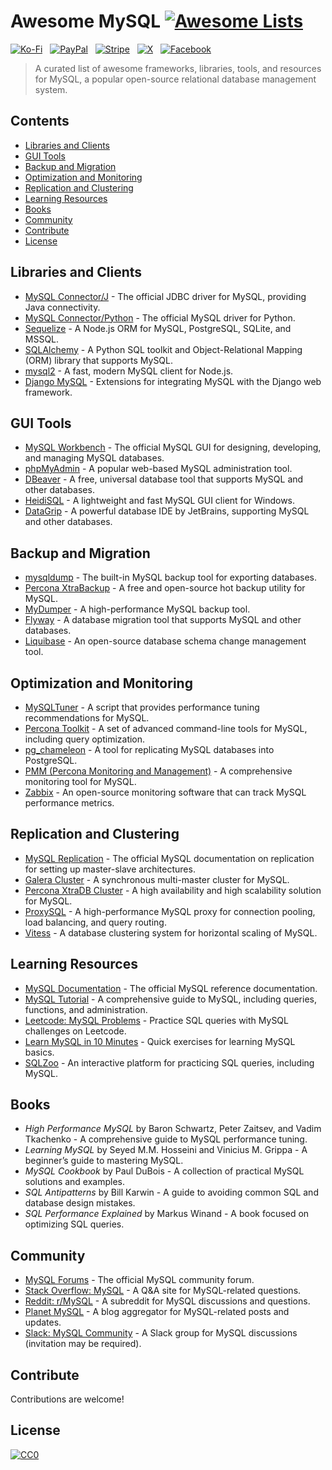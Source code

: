# Awesome MySQL [![Awesome Lists](https://srv-cdn.himpfen.io/badges/awesome-lists/awesomelists-flat.svg)](https://github.com/awesomelistsio/awesome)

[![Ko-Fi](https://srv-cdn.himpfen.io/badges/kofi/kofi-flat.svg)](https://ko-fi.com/awesomelists) &nbsp; [![PayPal](https://srv-cdn.himpfen.io/badges/paypal/paypal-flat.svg)](https://www.paypal.com/donate/?hosted_button_id=3LLKRXJU44EJJ) &nbsp; [![Stripe](https://srv-cdn.himpfen.io/badges/stripe/stripe-flat.svg)](https://tinyurl.com/e8ymxdw3) &nbsp; [![X](https://srv-cdn.himpfen.io/badges/twitter/twitter-flat.svg)](https://x.com/ListsAwesome) &nbsp; [![Facebook](https://srv-cdn.himpfen.io/badges/facebook-pages/facebook-pages-flat.svg)](https://www.facebook.com/awesomelists)

> A curated list of awesome frameworks, libraries, tools, and resources for MySQL, a popular open-source relational database management system.

## Contents

- [Libraries and Clients](#libraries-and-clients)
- [GUI Tools](#gui-tools)
- [Backup and Migration](#backup-and-migration)
- [Optimization and Monitoring](#optimization-and-monitoring)
- [Replication and Clustering](#replication-and-clustering)
- [Learning Resources](#learning-resources)
- [Books](#books)
- [Community](#community)
- [Contribute](#contribute)
- [License](#license)

## Libraries and Clients

- [MySQL Connector/J](https://dev.mysql.com/downloads/connector/j/) - The official JDBC driver for MySQL, providing Java connectivity.
- [MySQL Connector/Python](https://dev.mysql.com/downloads/connector/python/) - The official MySQL driver for Python.
- [Sequelize](https://sequelize.org/) - A Node.js ORM for MySQL, PostgreSQL, SQLite, and MSSQL.
- [SQLAlchemy](https://www.sqlalchemy.org/) - A Python SQL toolkit and Object-Relational Mapping (ORM) library that supports MySQL.
- [mysql2](https://github.com/sidorares/node-mysql2) - A fast, modern MySQL client for Node.js.
- [Django MySQL](https://django-mysql.readthedocs.io/) - Extensions for integrating MySQL with the Django web framework.

## GUI Tools

- [MySQL Workbench](https://www.mysql.com/products/workbench/) - The official MySQL GUI for designing, developing, and managing MySQL databases.
- [phpMyAdmin](https://www.phpmyadmin.net/) - A popular web-based MySQL administration tool.
- [DBeaver](https://dbeaver.io/) - A free, universal database tool that supports MySQL and other databases.
- [HeidiSQL](https://www.heidisql.com/) - A lightweight and fast MySQL GUI client for Windows.
- [DataGrip](https://www.jetbrains.com/datagrip/) - A powerful database IDE by JetBrains, supporting MySQL and other databases.

## Backup and Migration

- [mysqldump](https://dev.mysql.com/doc/refman/8.0/en/mysqldump.html) - The built-in MySQL backup tool for exporting databases.
- [Percona XtraBackup](https://www.percona.com/software/mysql-database/percona-xtrabackup) - A free and open-source hot backup utility for MySQL.
- [MyDumper](https://github.com/maxbube/mydumper) - A high-performance MySQL backup tool.
- [Flyway](https://flywaydb.org/) - A database migration tool that supports MySQL and other databases.
- [Liquibase](https://www.liquibase.org/) - An open-source database schema change management tool.

## Optimization and Monitoring

- [MySQLTuner](https://github.com/major/MySQLTuner-perl) - A script that provides performance tuning recommendations for MySQL.
- [Percona Toolkit](https://www.percona.com/software/mysql-tools/percona-toolkit) - A set of advanced command-line tools for MySQL, including query optimization.
- [pg_chameleon](https://github.com/the4thdoctor/pg_chameleon) - A tool for replicating MySQL databases into PostgreSQL.
- [PMM (Percona Monitoring and Management)](https://www.percona.com/software/database-tools/percona-monitoring-and-management) - A comprehensive monitoring tool for MySQL.
- [Zabbix](https://www.zabbix.com/) - An open-source monitoring software that can track MySQL performance metrics.

## Replication and Clustering

- [MySQL Replication](https://dev.mysql.com/doc/refman/8.0/en/replication.html) - The official MySQL documentation on replication for setting up master-slave architectures.
- [Galera Cluster](https://galeracluster.com/) - A synchronous multi-master cluster for MySQL.
- [Percona XtraDB Cluster](https://www.percona.com/software/mysql-database/percona-xtradb-cluster) - A high availability and high scalability solution for MySQL.
- [ProxySQL](https://proxysql.com/) - A high-performance MySQL proxy for connection pooling, load balancing, and query routing.
- [Vitess](https://vitess.io/) - A database clustering system for horizontal scaling of MySQL.

## Learning Resources

- [MySQL Documentation](https://dev.mysql.com/doc/) - The official MySQL reference documentation.
- [MySQL Tutorial](https://www.mysqltutorial.org/) - A comprehensive guide to MySQL, including queries, functions, and administration.
- [Leetcode: MySQL Problems](https://leetcode.com/problemset/all/?topicSlugs=mysql) - Practice SQL queries with MySQL challenges on Leetcode.
- [Learn MySQL in 10 Minutes](https://www.w3resource.com/mysql-exercises/) - Quick exercises for learning MySQL basics.
- [SQLZoo](https://sqlzoo.net/) - An interactive platform for practicing SQL queries, including MySQL.

## Books

- *High Performance MySQL* by Baron Schwartz, Peter Zaitsev, and Vadim Tkachenko - A comprehensive guide to MySQL performance tuning.
- *Learning MySQL* by Seyed M.M. Hosseini and Vinicius M. Grippa - A beginner’s guide to mastering MySQL.
- *MySQL Cookbook* by Paul DuBois - A collection of practical MySQL solutions and examples.
- *SQL Antipatterns* by Bill Karwin - A guide to avoiding common SQL and database design mistakes.
- *SQL Performance Explained* by Markus Winand - A book focused on optimizing SQL queries.

## Community

- [MySQL Forums](https://forums.mysql.com/) - The official MySQL community forum.
- [Stack Overflow: MySQL](https://stackoverflow.com/questions/tagged/mysql) - A Q&A site for MySQL-related questions.
- [Reddit: r/MySQL](https://www.reddit.com/r/mysql/) - A subreddit for MySQL discussions and questions.
- [Planet MySQL](https://planet.mysql.com/) - A blog aggregator for MySQL-related posts and updates.
- [Slack: MySQL Community](https://mysqlcommunity.slack.com/) - A Slack group for MySQL discussions (invitation may be required).

## Contribute

Contributions are welcome!

## License

[![CC0](https://mirrors.creativecommons.org/presskit/buttons/88x31/svg/by-sa.svg)](http://creativecommons.org/licenses/by-sa/4.0/)
